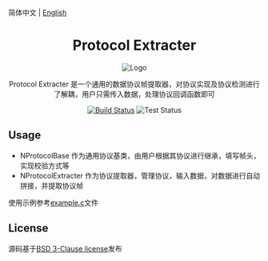 
简体中文 | [English](./README.en.md) 

<h1 align="center">Protocol Extracter</h1>

<div align="center">

![Logo](http://ftp.nooploop.com/media/image/nooploop.png)

Protocol Extracter 是一个通用的数据协议帧提取器，对协议实现及协议检测进行了解耦，用户只需传入数据，处理协议回调函数即可

[![Build Status](https://img.shields.io/badge/build-passing-brightgreen)](https://dev.azure.com/ant-design/ant-design-pro/_build/latest?definitionId=1?branchName=master) ![Test Status](https://img.shields.io/badge/test-passing-brightgreen)


</div>

## Usage

- NProtocolBase 作为通用协议基类，由用户根据其协议进行继承，填写帧头，实现校验方式等
- NProtocolExtracter 作为协议提取器，管理协议，输入数据，对数据进行自动拼接，并提取协议帧

使用示例参考[example.c](./example.cpp)文件

## License

源码基于[BSD 3-Clause license](LICENSE)发布


